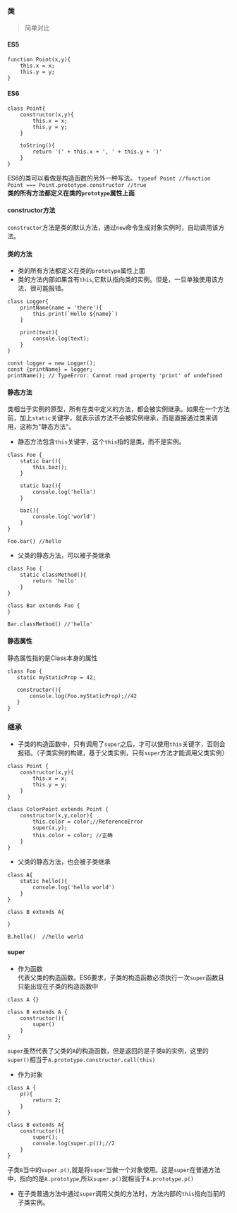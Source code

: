 ### 类
> 简单对比
#### ES5
```
function Point(x,y){
    this.x = x;
    this.y = y;
}
```

#### ES6
```
class Point{
    constructor(x,y){
        this.x = x;
        this.y = y;
    }
    
    toString(){
        return '(' + this.x + ', ' + this.y + ')'
    }
}
```
ES6的类可以看做是构造函数的另外一种写法。
`typeof Point //function` </br>
`Point === Point.prototype.constructor //true`</br>
**类的所有方法都定义在类的`prototype`属性上面**


#### constructor方法
`constructor`方法是类的默认方法，通过`new`命令生成对象实例时，自动调用该方法。

#### 类的方法
- 类的所有方法都定义在类的`prototype`属性上面
- 类的方法内部如果含有`this`,它默认指向类的实例。但是，一旦单独使用该方法，很可能报错。

```
class Logger{
    printName(name = 'there'){
        this.print(`Hello ${name}`)
    }
    
    print(text){
        console.log(text);
    }
}

const logger = new Logger();
const {printName} = logger;
printName(); // TypeError: Cannot read property 'print' of undefined
```

#### 静态方法
类相当于实例的原型，所有在类中定义的方法，都会被实例继承。如果在一个方法前，加上`static`关键字，就表示该方法不会被实例继承，而是直接通过类来调用，这称为"静态方法"。


- 静态方法包含`this`关键字，这个`this`指的是类，而不是实例。
```
class Foo {
    static bar(){
        this.baz();
    }
    
    static baz(){
        console.log('hello')
    }
    
    baz(){
        console.log('world')
    }
}

Foo.bar() //hello

```

- 父类的静态方法，可以被子类继承
```
class Foo {
    static classMethod(){
        return 'hello'
    }
}

class Bar extends Foo {
}

Bar.classMethod() //'hello'
```

#### 静态属性
静态属性指的是Class本身的属性
```
class Foo {
   static myStaticProp = 42;
   
   constructor(){
       console.log(Foo.myStaticProp);//42
   }
}

```

### 继承
- 子类的构造函数中，只有调用了`super`之后，才可以使用`this`关键字，否则会报错。（子类实例的构建，基于父类实例，只有`super`方法才能调用父类实例）

```
class Point {
    constructor(x,y){
        this.x = x;
        this.y = y;
    }
}

class ColorPoint extends Point {
    constructor(x,y,color){
        this.color = color;//ReferenceError
        super(x,y);
        this.color = color; //正确
    }
}

```

- 父类的静态方法，也会被子类继承
```
class A{
    static hello(){
        console.log('hello world')
    }
}

class B extends A{
    
}

B.hello()  //hello world
```

#### super
- 作为函数</br>
代表父类的构造函数。ES6要求，子类的构造函数必须执行一次`super`函数且只能出现在子类的构造函数中
```
class A {}

class B extends A {
    constructor(){
        super()
    }
}
```
`super`虽然代表了父类的`A`的构造函数，但是返回的是子类`B`的实例，这里的`super()`相当于`A.prototype.constructor.call(this)`

- 作为对象</br>
```
class A {
    p(){
        return 2;
    }
}

class B extends A{
    constructor(){
        super();
        console.log(super.p());//2
    }
}
```
子类`B`当中的`super.p()`,就是将`super`当做一个对象使用。这是`super`在普通方法中，指向的是`A.prototype`,所以`super.p()`就相当于`A.prototype.p()`


- 在子类普通方法中通过`super`调用父类的方法时，方法内部的`this`指向当前的子类实例。
